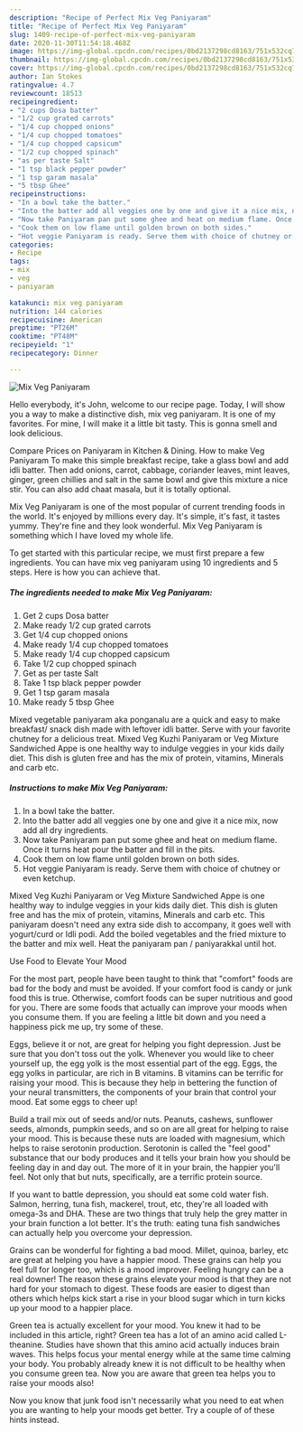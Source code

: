 ```yaml
---
description: "Recipe of Perfect Mix Veg Paniyaram"
title: "Recipe of Perfect Mix Veg Paniyaram"
slug: 1409-recipe-of-perfect-mix-veg-paniyaram
date: 2020-11-30T11:54:18.468Z
image: https://img-global.cpcdn.com/recipes/0bd2137298cd8163/751x532cq70/mix-veg-paniyaram-recipe-main-photo.jpg
thumbnail: https://img-global.cpcdn.com/recipes/0bd2137298cd8163/751x532cq70/mix-veg-paniyaram-recipe-main-photo.jpg
cover: https://img-global.cpcdn.com/recipes/0bd2137298cd8163/751x532cq70/mix-veg-paniyaram-recipe-main-photo.jpg
author: Ian Stokes
ratingvalue: 4.7
reviewcount: 18513
recipeingredient:
- "2 cups Dosa batter"
- "1/2 cup grated carrots"
- "1/4 cup chopped onions"
- "1/4 cup chopped tomatoes"
- "1/4 cup chopped capsicum"
- "1/2 cup chopped spinach"
- "as per taste Salt"
- "1 tsp black pepper powder"
- "1 tsp garam masala"
- "5 tbsp Ghee"
recipeinstructions:
- "In a bowl take the batter."
- "Into the batter add all veggies one by one and give it a nice mix, now add all dry ingredients."
- "Now take Paniyaram pan put some ghee and heat on medium flame. Once it turns heat pour the batter and fill in the pits."
- "Cook them on low flame until golden brown on both sides."
- "Hot veggie Paniyaram is ready. Serve them with choice of chutney or even ketchup."
categories:
- Recipe
tags:
- mix
- veg
- paniyaram

katakunci: mix veg paniyaram 
nutrition: 144 calories
recipecuisine: American
preptime: "PT26M"
cooktime: "PT48M"
recipeyield: "1"
recipecategory: Dinner

---
```



![Mix Veg Paniyaram](https://img-global.cpcdn.com/recipes/0bd2137298cd8163/751x532cq70/mix-veg-paniyaram-recipe-main-photo.jpg)

Hello everybody, it's John, welcome to our recipe page. Today, I will show you a way to make a distinctive dish, mix veg paniyaram. It is one of my favorites. For mine, I will make it a little bit tasty. This is gonna smell and look delicious.

Compare Prices on Paniyaram in Kitchen &amp; Dining. How to make Veg Paniyaram To make this simple breakfast recipe, take a glass bowl and add idli batter. Then add onions, carrot, cabbage, coriander leaves, mint leaves, ginger, green chillies and salt in the same bowl and give this mixture a nice stir. You can also add chaat masala, but it is totally optional.

Mix Veg Paniyaram is one of the most popular of current trending foods in the world. It's enjoyed by millions every day. It's simple, it's fast, it tastes yummy. They're fine and they look wonderful. Mix Veg Paniyaram is something which I have loved my whole life.


To get started with this particular recipe, we must first prepare a few ingredients. You can have mix veg paniyaram using 10 ingredients and 5 steps. Here is how you can achieve that.

<!--inarticleads1-->

##### The ingredients needed to make Mix Veg Paniyaram:

1. Get 2 cups Dosa batter
1. Make ready 1/2 cup grated carrots
1. Get 1/4 cup chopped onions
1. Make ready 1/4 cup chopped tomatoes
1. Make ready 1/4 cup chopped capsicum
1. Take 1/2 cup chopped spinach
1. Get as per taste Salt
1. Take 1 tsp black pepper powder
1. Get 1 tsp garam masala
1. Make ready 5 tbsp Ghee


Mixed vegetable paniyaram aka ponganalu are a quick and easy to make breakfast/ snack dish made with leftover idli batter. Serve with your favorite chutney for a delicious treat. Mixed Veg Kuzhi Paniyaram or Veg Mixture Sandwiched Appe is one healthy way to indulge veggies in your kids daily diet. This dish is gluten free and has the mix of protein, vitamins, Minerals and carb etc. 

<!--inarticleads2-->

##### Instructions to make Mix Veg Paniyaram:

1. In a bowl take the batter.
1. Into the batter add all veggies one by one and give it a nice mix, now add all dry ingredients.
1. Now take Paniyaram pan put some ghee and heat on medium flame. Once it turns heat pour the batter and fill in the pits.
1. Cook them on low flame until golden brown on both sides.
1. Hot veggie Paniyaram is ready. Serve them with choice of chutney or even ketchup.


Mixed Veg Kuzhi Paniyaram or Veg Mixture Sandwiched Appe is one healthy way to indulge veggies in your kids daily diet. This dish is gluten free and has the mix of protein, vitamins, Minerals and carb etc. This paniyaram doesn&#39;t need any extra side dish to accompany, it goes well with yogurt/curd or Idli podi. Add the boiled vegetables and the fried mixture to the batter and mix well. Heat the paniyaram pan / paniyarakkal until hot. 

Use Food to Elevate Your Mood


For the most part, people have been taught to think that "comfort" foods are bad for the body and must be avoided. If your comfort food is candy or junk food this is true. Otherwise, comfort foods can be super nutritious and good for you. There are some foods that actually can improve your moods when you consume them. If you are feeling a little bit down and you need a happiness pick me up, try some of these.

Eggs, believe it or not, are great for helping you fight depression. Just be sure that you don't toss out the yolk. Whenever you would like to cheer yourself up, the egg yolk is the most essential part of the egg. Eggs, the egg yolks in particular, are rich in B vitamins. B vitamins can be terrific for raising your mood. This is because they help in bettering the function of your neural transmitters, the components of your brain that control your mood. Eat some eggs to cheer up!

Build a trail mix out of seeds and/or nuts. Peanuts, cashews, sunflower seeds, almonds, pumpkin seeds, and so on are all great for helping to raise your mood. This is because these nuts are loaded with magnesium, which helps to raise serotonin production. Serotonin is called the "feel good" substance that our body produces and it tells your brain how you should be feeling day in and day out. The more of it in your brain, the happier you'll feel. Not only that but nuts, specifically, are a terrific protein source.

If you want to battle depression, you should eat some cold water fish. Salmon, herring, tuna fish, mackerel, trout, etc, they're all loaded with omega-3s and DHA. These are two things that truly help the grey matter in your brain function a lot better. It's the truth: eating tuna fish sandwiches can actually help you overcome your depression. 

Grains can be wonderful for fighting a bad mood. Millet, quinoa, barley, etc are great at helping you have a happier mood. These grains can help you feel full for longer too, which is a mood improver. Feeling hungry can be a real downer! The reason these grains elevate your mood is that they are not hard for your stomach to digest. These foods are easier to digest than others which helps kick start a rise in your blood sugar which in turn kicks up your mood to a happier place.

Green tea is actually excellent for your mood. You knew it had to be included in this article, right? Green tea has a lot of an amino acid called L-theanine. Studies have shown that this amino acid actually induces brain waves. This helps focus your mental energy while at the same time calming your body. You probably already knew it is not difficult to be healthy when you consume green tea. Now you are aware that green tea helps you to raise your moods also!

Now you know that junk food isn't necessarily what you need to eat when you are wanting to help your moods get better. Try  a  couple of  of  these  hints  instead.

